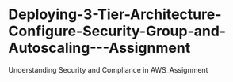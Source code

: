 # Deploying-3-Tier-Architecture-Configure-Security-Group-and-Autoscaling---Assignment
Understanding Security and Compliance in AWS_Assignment
